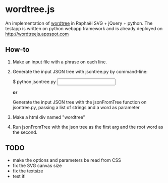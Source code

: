 wordtree.js
===========

An implementation of [wordtree](http://www-958.ibm.com/software/data/cognos/manyeyes/page/Word_Tree.html) in Raphaël SVG + jQuery + python. The testapp is written on python webapp framework and is already deployed on http://wordtreejs.appspot.com

How-to
------
1. Make an input file with a phrase on each line.
2. Generate the input JSON tree with jsontree.py by command-line:
   
    $ python jsontree.py <input file> <word on the root>

   **or**

   Generate the input JSON tree with the jsonFromTree function on jsontree.py, passing a list of strings and a word as parameter 
3. Make a html div named "wordtree"
4. Run jsonFromTree with the json tree as the first arg and the root word as the second.

TODO
----
- make the options and parameters be read from CSS
- fix the SVG canvas size
- fix the textsize
- test it!
